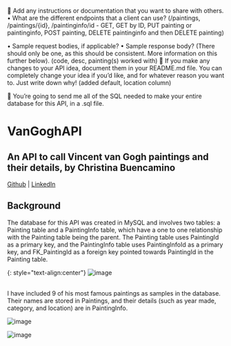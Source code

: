 
	Add any instructions or documentation that you want to share with others. 
•	What are the different endpoints that a client can use? (/paintings, /paintings/{id}, /paintinginfo/id - GET, GET by ID, PUT painting or paintinginfo, POST painting, DELETE paintinginfo and then DELETE painting)

•	Sample request bodies, if applicable? 
•	Sample response body? (There should only be one, as this should be consistent. More information on this further below). (code, desc, painting(s) worked with)
	If you make any changes to your API idea, document them in your README.md file. You can completely change your idea if you’d like, and for whatever reason you want to. Just write down why! (added default, location column)

	You’re going to send me all of the SQL needed to make your entire database for this API, in a .sql file. 

# VanGoghAPI
## An API to call Vincent van Gogh paintings and their details, by Christina Buencamino<br>
[Github](https://github.com/christinabuencamino) | [LinkedIn](https://www.linkedin.com/in/christina-buencamino/)
<br>
## Background
The database for this API was created in MySQL and involves two tables: a Painting table and a PaintingInfo table, which have a one to one relationship with the Painting table being the parent. The Painting table uses PaintingId as a primary key, and the PaintingInfo table uses PaintingInfoId as a primary key, and FK_PaintingId as a foreign key pointed towards PaintingId in the Painting table.

{: style="text-align:center"}
![image](https://user-images.githubusercontent.com/66935005/166314404-b607cecf-0965-46dc-b5e7-0a9fc68265f3.png)
  

<br>
I have included 9 of his most famous paintings as samples in the database. Their names are stored in Paintings, and their details (such as year made, category, and location) are in PaintingInfo. <br>

![image](https://user-images.githubusercontent.com/66935005/166315974-f9d3dc9f-1fae-46c9-a783-8536839f0ca8.png)

![image](https://user-images.githubusercontent.com/66935005/166315898-bc696faf-abcb-4730-b965-9ad163b33b93.png)

<br>
